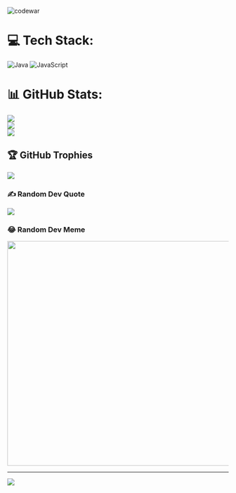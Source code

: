 ![codewar](https://www.codewars.com/users/Cn-Niyom/badges/large)
# 💻 Tech Stack:
![Java](https://img.shields.io/badge/java-%23ED8B00.svg?style=for-the-badge&logo=java&logoColor=white) ![JavaScript](https://img.shields.io/badge/javascript-%23323330.svg?style=for-the-badge&logo=javascript&logoColor=%23F7DF1E)
# 📊 GitHub Stats:
![](https://github-readme-stats.vercel.app/api?username=Cn-Niyom&theme=nightowl&hide_border=false&include_all_commits=false&count_private=false)<br/>
![](https://github-readme-streak-stats.herokuapp.com/?user=Cn-Niyom&theme=nightowl&hide_border=false)<br/>
![](https://github-readme-stats.vercel.app/api/top-langs/?username=Cn-Niyom&theme=nightowl&hide_border=false&include_all_commits=false&count_private=false&layout=compact)

## 🏆 GitHub Trophies
![](https://github-profile-trophy.vercel.app/?username=Cn-Niyom&theme=radical&no-frame=false&no-bg=true&margin-w=4)

### ✍️ Random Dev Quote
![](https://quotes-github-readme.vercel.app/api?type=horizontal&theme=radical)

### 😂 Random Dev Meme
<img src="https://random-memer.herokuapp.com/" width="512px"/>

---
[![](https://visitcount.itsvg.in/api?id=Cn-Niyom&icon=0&color=0)](https://visitcount.itsvg.in)

<!-- Proudly created with GPRM ( https://gprm.itsvg.in ) -->
